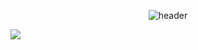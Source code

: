 
<div align="center">
  
  ![header](https://capsule-render.vercel.app/api?type=Cylinder&text=sdlfr)
</div>

<a href="버튼을 눌렀을 때 이동할 링크" target="_blank"><img src="https://img.shields.io/badge/뱃지레이블-배경색?style=뱃지모양&logo=로고&logoColor=로고색상"/></a>

